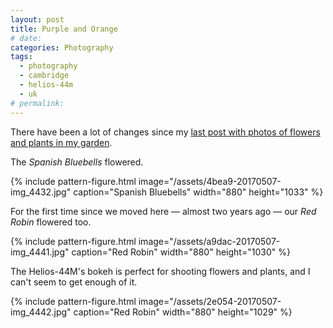 ```yaml
---
layout: post
title: Purple and Orange
# date:
categories: Photography
tags:
  - photography
  - cambridge
  - helios-44m
  - uk
# permalink:
---
```


<!-- =================== CHECK THE FOLLOWING INTERNAL LINK! -->

There have been a lot of changes since my <a href="https://2017/03/19/photography-rut-and-little-things-in-my-garden/" target="_blank" rel="noopener noreferrer">last post with photos of flowers and plants in my garden</a>.

The _Spanish Bluebells_ flowered.

{% include pattern-figure.html image="/assets/4bea9-20170507-img_4432.jpg" caption="Spanish Bluebells" width="880" height="1033" %}

For the first time since we moved here &mdash; almost two years ago &mdash; our _Red Robin_ flowered too.

{% include pattern-figure.html image="/assets/a9dac-20170507-img_4441.jpg" caption="Red Robin" width="880" height="1030" %}

The Helios-44M's bokeh is perfect for shooting flowers and plants, and I can't seem to get enough of it.

{% include pattern-figure.html image="/assets/2e054-20170507-img_4442.jpg" caption="Red Robin" width="880" height="1029" %}